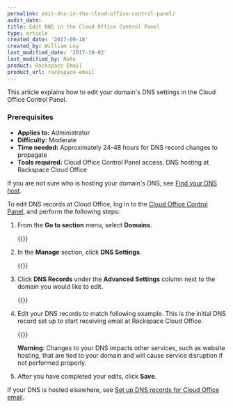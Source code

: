 ```yaml
---
permalink: edit-dns-in-the-cloud-office-control-panel/
audit_date:
title: Edit DNS in the Cloud Office Control Panel
type: article
created_date: '2017-09-18'
created_by: William Loy
last_modified_date: '2017-10-02'
last_modified_by: Nate
product: Rackspace Email
product_url: rackspace-email
---
```


This article explains how to edit your domain's DNS settings in the Cloud Office Control Panel.

### Prerequisites

- **Applies to:** Administrator
- **Difficulty:** Moderate
- **Time needed:** Approximately 24-48 hours for DNS record changes to propagate
- **Tools required:**  Cloud Office Control Panel access, DNS hosting at Rackspace Cloud Office

If you are not sure who is hosting your domain's DNS, see [Find your DNS host](/how-to/find-dns-host).

To edit DNS records at Cloud Office, log in to the [Cloud Office Control Panel](https://cp.rackspace.com), and perform the following steps:

1.  From the **Go to section** menu, select **Domains**.

    {{<image src="go_to_domains.png" alt="" title="">}}

2.  In the **Manage** section, click **DNS Settings**.

    {{<image src="manage_dns_settings.png" alt="" title="">}}

3. Click **DNS Records** under the **Advanced Settings** column next to the domain you would like to edit.

    {{<image src="dns_settings.png" alt="" title="">}}

4. Edit your DNS records to match following example. This is the initial DNS record set up to start receiving email at Rackspace Cloud Office.

    {{<image src="rackspace_dns_setup.png" alt="" title="">}}

    **Warning**: Changes to your DNS impacts other services, such as website hosting, that are tied to your domain and will cause service disruption if not performed properly.

5. After you have completed your edits, click **Save**.

If your DNS is hosted elsewhere, see [Set up DNS records for Cloud Office email](/how-to/set-up-dns-records-for-cloud-office-email).
